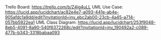Trello Board: https://trello.com/b/Z4ig4uLL
UML Use Case: https://lucid.app/lucidchart/ac82e4e7-a093-441e-ab4e-905afdc1a9dd/edit?invitationId=inv_ebc2ab00-23cb-4a45-a714-057bb5922ea1
UML Class Diagram: https://lucid.app/lucidchart/253f9048-8eb5-4091-8a90-540f6372268c/edit?invitationId=inv_190492a2-c089-477b-b343-3318babaa093
